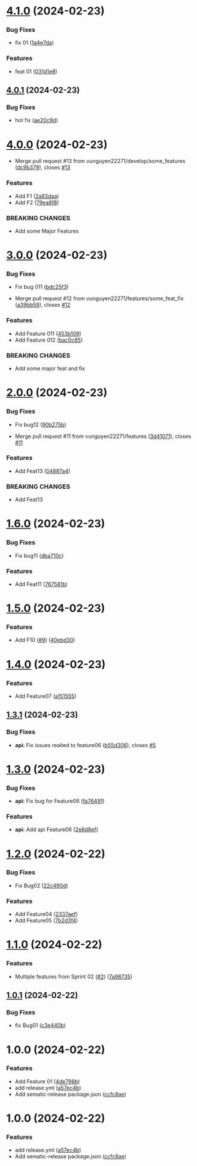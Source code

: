 # [4.1.0](https://github.com/vunguyen22271/Auto_Release_01/compare/v4.0.1...v4.1.0) (2024-02-23)


### Bug Fixes

* fix 01 ([1a4e7da](https://github.com/vunguyen22271/Auto_Release_01/commit/1a4e7daaa6ef4366eb7732564c8e02cd34919815))


### Features

* feat 01 ([031d1e8](https://github.com/vunguyen22271/Auto_Release_01/commit/031d1e8156b45293cd1ff0690062812a6d3dc7b8))

## [4.0.1](https://github.com/vunguyen22271/Auto_Release_01/compare/v4.0.0...v4.0.1) (2024-02-23)


### Bug Fixes

* hot fix ([ae20c9d](https://github.com/vunguyen22271/Auto_Release_01/commit/ae20c9d91b9ae3041a24860bdcbb5c429f821ff3))

# [4.0.0](https://github.com/vunguyen22271/Auto_Release_01/compare/v3.0.0...v4.0.0) (2024-02-23)


* Merge pull request #13 from vunguyen22271/develop/some_features ([dc9b379](https://github.com/vunguyen22271/Auto_Release_01/commit/dc9b3794f58d395bb25b7dbf3673d56dd5215507)), closes [#13](https://github.com/vunguyen22271/Auto_Release_01/issues/13)


### Features

* Add F1 ([2a83daa](https://github.com/vunguyen22271/Auto_Release_01/commit/2a83daa91ff1c9455ae0acca406b3f4a4312644a))
* Add F2 ([79ea8f8](https://github.com/vunguyen22271/Auto_Release_01/commit/79ea8f85538b6a9f339b829df1abdf3e21b9894b))


### BREAKING CHANGES

* Add some Major Features

# [3.0.0](https://github.com/vunguyen22271/Auto_Release_01/compare/v2.0.0...v3.0.0) (2024-02-23)


### Bug Fixes

* Fix bug 011 ([bdc25f3](https://github.com/vunguyen22271/Auto_Release_01/commit/bdc25f3b00d59a4de0f2cf43c5856ac74298dd9e))


* Merge pull request #12 from vunguyen22271/features/some_feat_fix ([a39bb59](https://github.com/vunguyen22271/Auto_Release_01/commit/a39bb5930bbbd916c799ad487d7ef56429f05da7)), closes [#12](https://github.com/vunguyen22271/Auto_Release_01/issues/12)


### Features

* Add Feature 011 ([453b109](https://github.com/vunguyen22271/Auto_Release_01/commit/453b10931fca3d3715c5c10bc492391d7651492d))
* Add Feature 012 ([bac0c85](https://github.com/vunguyen22271/Auto_Release_01/commit/bac0c856fa07d5f932eabe01ae4eb72118753192))


### BREAKING CHANGES

* Add some major feat and fix

# [2.0.0](https://github.com/vunguyen22271/Auto_Release_01/compare/v1.6.0...v2.0.0) (2024-02-23)


### Bug Fixes

* Fix bug12 ([90b275b](https://github.com/vunguyen22271/Auto_Release_01/commit/90b275bfd2add918a339faa6c60786c5b626a14a))


* Merge pull request #11 from vunguyen22271/features ([3d41071](https://github.com/vunguyen22271/Auto_Release_01/commit/3d41071a1315b5517b78158a6519477d5a34948a)), closes [#11](https://github.com/vunguyen22271/Auto_Release_01/issues/11)


### Features

* Add Feat13 ([04887a4](https://github.com/vunguyen22271/Auto_Release_01/commit/04887a4eaf79e8361455acd1a37841f529d21d58))


### BREAKING CHANGES

* Add Feat13

# [1.6.0](https://github.com/vunguyen22271/Auto_Release_01/compare/v1.5.0...v1.6.0) (2024-02-23)


### Bug Fixes

* Fix bug11 ([dba710c](https://github.com/vunguyen22271/Auto_Release_01/commit/dba710c2cad5fbdbee0f0332c8007e4438968987))


### Features

* Add Feat11 ([767581b](https://github.com/vunguyen22271/Auto_Release_01/commit/767581bdf39c5058ccf9b6e430f2230f81cdb60d))

# [1.5.0](https://github.com/vunguyen22271/Auto_Release_01/compare/v1.4.0...v1.5.0) (2024-02-23)


### Features

* Add F10 ([#9](https://github.com/vunguyen22271/Auto_Release_01/issues/9)) ([40ebd30](https://github.com/vunguyen22271/Auto_Release_01/commit/40ebd3092db9cc2e42820c677b2e5432704e2b98))

# [1.4.0](https://github.com/vunguyen22271/Auto_Release_01/compare/v1.3.1...v1.4.0) (2024-02-23)


### Features

* Add Feature07 ([a151555](https://github.com/vunguyen22271/Auto_Release_01/commit/a1515555d2b58cbf2cff5f41140ec0b629618f3b))

## [1.3.1](https://github.com/vunguyen22271/Auto_Release_01/compare/v1.3.0...v1.3.1) (2024-02-23)


### Bug Fixes

* **api:** Fix issues realted to feature06 ([b55d306](https://github.com/vunguyen22271/Auto_Release_01/commit/b55d306a3130ed5a1d196323860f9fc3ee0e4a98)), closes [#5](https://github.com/vunguyen22271/Auto_Release_01/issues/5)

# [1.3.0](https://github.com/vunguyen22271/Auto_Release_01/compare/v1.2.0...v1.3.0) (2024-02-23)


### Bug Fixes

* **api:** Fix bug for Feature06 ([fa76491](https://github.com/vunguyen22271/Auto_Release_01/commit/fa76491bbf094ff5de76271f5ca3672761e10599))


### Features

* **api:** Add api Feature06 ([2e8d8ef](https://github.com/vunguyen22271/Auto_Release_01/commit/2e8d8ef17a77604663bd23d816e014166122db2e))

# [1.2.0](https://github.com/vunguyen22271/Auto_Release_01/compare/v1.1.0...v1.2.0) (2024-02-22)


### Bug Fixes

* Fix Bug02 ([22c490d](https://github.com/vunguyen22271/Auto_Release_01/commit/22c490d68512183fa47aa3f0d706f83e1386932a))


### Features

* Add Feature04 ([2337aef](https://github.com/vunguyen22271/Auto_Release_01/commit/2337aef10cfe035a35f35f6bd665745ec0ad392d))
* Add Feature05 ([7b2d3f4](https://github.com/vunguyen22271/Auto_Release_01/commit/7b2d3f4cc9c28e8c1ddc9a824d10b01e89809a98))

# [1.1.0](https://github.com/vunguyen22271/Auto_Release_01/compare/v1.0.1...v1.1.0) (2024-02-22)


### Features

* Multiple features from Sprint 02 ([#2](https://github.com/vunguyen22271/Auto_Release_01/issues/2)) ([7a98735](https://github.com/vunguyen22271/Auto_Release_01/commit/7a98735c0f65906eec1e192d4cbaa08e41dbec6f))

## [1.0.1](https://github.com/vunguyen22271/Auto_Release_01/compare/v1.0.0...v1.0.1) (2024-02-22)


### Bug Fixes

* fix Bug01 ([c3e440b](https://github.com/vunguyen22271/Auto_Release_01/commit/c3e440b4b8d70b4bbb30cdeee6667f8e9c29f88b))

# 1.0.0 (2024-02-22)


### Features

* Add Feature 01 ([4de798b](https://github.com/vunguyen22271/Auto_Release_01/commit/4de798b79abaed5e91dc53a6ce16ccb6be32fc3b))
* add release.yml ([a57ec4b](https://github.com/vunguyen22271/Auto_Release_01/commit/a57ec4b841ef6c4a94a81b11e90f7de31e20e6eb))
* Add sematic-release package.json ([ccfc8ae](https://github.com/vunguyen22271/Auto_Release_01/commit/ccfc8ae4d557c17e380fd49605b548eab2408a83))

# 1.0.0 (2024-02-22)


### Features

* add release.yml ([a57ec4b](https://github.com/vunguyen22271/Auto_Release_01/commit/a57ec4b841ef6c4a94a81b11e90f7de31e20e6eb))
* Add sematic-release package.json ([ccfc8ae](https://github.com/vunguyen22271/Auto_Release_01/commit/ccfc8ae4d557c17e380fd49605b548eab2408a83))
